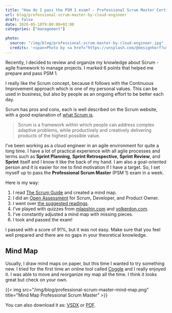 ```yaml
---
title: "How do I pass the PSM 1 exam? - Professional Scrum Master Certification"
url: blog/professional-scrum-master-by-cloud-engineer
draft: false
date: 2020-05-10T9:00:00+02:00
categories: ["management"]

photo:
  source: "/img/blog/professional-scrum-master-by-cloud-engineer.jpg"
  credits: '<span>Photo by <a href="https://unsplash.com/@designhorf?utm_source=unsplash&amp;utm_medium=referral&amp;utm_content=creditCopyText">Ferenc Horvath</a> on <a href="https://unsplash.com/s/photos/agile?utm_source=unsplash&amp;utm_medium=referral&amp;utm_content=creditCopyText">Unsplash</a></span>'
---
```


Recently, I decided to review and organize my knowledge about Scrum - agile framework to manage projects. I marked 6 points that helped me prepare and pass PSM 1.

<!--more-->

I really like the Scrum concept, because it follows with the Continuous Improvement approach which is one of my personal values. This can be used in business, but also by people as an ongoing effort to be better each day.

Scrum has pros and cons, each is well described on the Scrum website, with a good explanation of [what Scrum is](https://www.scrum.org/resources/what-is-scrum).

> Scrum is a framework within which people can address complex adaptive problems, while productively and creatively delivering products of the highest possible value.

I’ve been working as a cloud engineer in an agile environment for quite a long time. I have a lot of practical experience with all agile processes and terms such as **Sprint Planning**, **Sprint Retrospective**, **Sprint Review**, and **Sprint** itself and I know it like the back of my hand. I am also a goal-oriented person and it is easier for me to find motivation if I have a target. So, I set myself up to pass the **Professional Scrum Master** (PSM 1) exam in a week.

Here is my way:

1. I read [The Scrum Guide](https://www.scrumguides.org/index.html) and created a mind map.
2. I did an [Open Assessment](https://www.scrum.org/open-assessments) for Scrum, Developer, and Product Owner.
3. I went over [the suggested readings](https://www.scrum.org/resources/suggested-reading-professional-scrum-master).
4. I’ve played with quizzes from [mlapshin.com](https://mlapshin.com) and [volkerdon.com](https://www.volkerdon.com/).
5. I’ve constantly adjusted a mind map with missing pieces.
6. I took and passed the exam!

I passed with a score of 91%, but it was not easy. Make sure that you feel well prepared and there are no gaps in your theoretical knowledge.

## Mind Map

Usually, I draw mind maps on paper, but this time I wanted to try something new. I tried for the first time an online tool called [Coggle](https://coggle.it/recommend/5e9ad8411aab64689c0e89d5) and I really enjoyed it. I was able to move and reorganize my map all the time. I think it looks great but check on your own.

{{< img src="/img/blog/professional-scrum-master-mind-map.png" title="Mind Map Professional Scrum Master" >}}

You can also download it as: [VSDX](/file/professional-scrum-master-mind-map.vsdx) or [PDF](/file/professional-scrum-master-mind-map.pdf).
